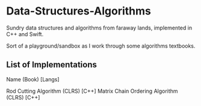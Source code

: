 # Data-Structures-Algorithms

Sundry data structures and algorithms from faraway lands, implemented in C++ and Swift.

Sort of a playground/sandbox as I work through some algorithms textbooks.

## List of Implementations

Name (Book) [Langs]

Rod Cutting Algorithm (CLRS) [C++]
Matrix Chain Ordering Algorithm (CLRS) [C++]

